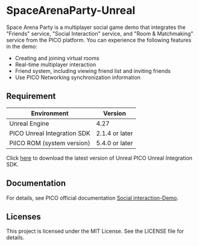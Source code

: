 # SpaceArenaParty-Unreal
Space Arena Party is a multiplayer social game demo that integrates the "Friends" service, "Social Interaction" service, and "Room & Matchmaking" service from the PICO platform. You can experience the following features in the demo:

- Creating and joining virtual rooms
- Real-time multiplayer interaction
- Friend system, including viewing friend list and inviting friends
- Use PICO Networking synchronization information



## Requirement

| Environment          | Version             |
|----------------------|---------------------|
| Unreal Engine        |    4.27    |
| PICO Unreal Integration SDK | 2.1.4 or later          |
| PiICO ROM  (system version)           | 5.4.0 or later     |

Click [here](https://developer-cn.pico-interactive.com/sdk?deviceId=1&platformId=2&itemId=13) to download the latest version of Unreal PICO Unreal Integration SDK.

## Documentation

For details, see PICO official documentation [Social interaction-Demo](https://developer-cn.pico-interactive.com/document/unreal/social-interaction-demo/).

## Licenses

This project is licensed under the MIT License. See the LICENSE file for details.
